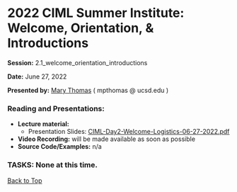 # 2022 CIML Summer Institute:   Welcome, Orientation, & Introductions

**Session:**  2.1_welcome_orientation_introductions

**Date:** June 27, 2022

**Presented by:** [Mary Thomas](https://www.sdsc.edu/research/researcher_spotlight/thomas_mary.html ) ( mpthomas  @  ucsd.edu ) 

### Reading and Presentations:
* **Lecture material:**
   * Presentation Slides: [CIML-Day2-Welcome-Logistics-06-27-2022.pdf](https://github.com/ciml-org/ciml-summer-institute-2022/blob/main/2.1_welcome_orientation_introductions/CIML-Day2-Welcome-Logistics-06-27-2022.pdf)
* **Video Recording:** will be made available as soon as possible
* **Source Code/Examples:** n/a
### TASKS: None at this time.

[Back to Top](#top)
